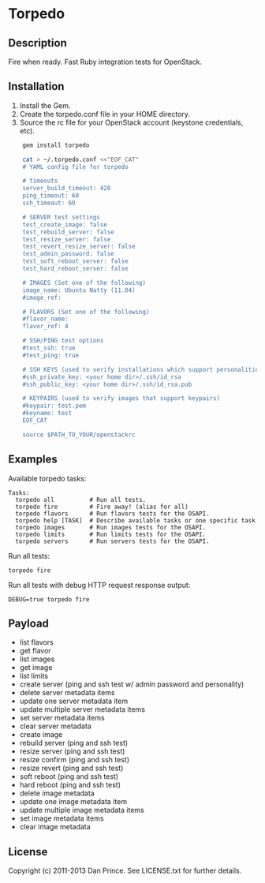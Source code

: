 Torpedo
=======

Description
-----------

Fire when ready. Fast Ruby integration tests for OpenStack.

Installation
------------

1. Install the Gem.
2. Create the torpedo.conf file in your HOME directory.
3. Source the rc file for your OpenStack account (keystone credentials, etc).

```bash
	gem install torpedo

    cat > ~/.torpedo.conf <<"EOF_CAT"
	# YAML config file for torpedo

	# timeouts
	server_build_timeout: 420
	ping_timeout: 60
	ssh_timeout: 60

	# SERVER test settings
	test_create_image: false
	test_rebuild_server: false
	test_resize_server: false
	test_revert_resize_server: false
	test_admin_password: false
	test_soft_reboot_server: false
	test_hard_reboot_server: false

	# IMAGES (Set one of the following)
	image_name: Ubuntu Natty (11.04)
	#image_ref:

	# FLAVORS (Set one of the following)
	#flavor_name: 
	flavor_ref: 4

	# SSH/PING test options
	#test_ssh: true
	#test_ping: true

	# SSH KEYS (used to verify installations which support personalities)
	#ssh_private_key: <your home dir>/.ssh/id_rsa
	#ssh_public_key: <your home dir>/.ssh/id_rsa.pub

	# KEYPAIRS (used to verify images that support keypairs)
	#keypair: test.pem
	#keyname: test
	EOF_CAT

	source $PATH_TO_YOUR/openstackrc
```

Examples
--------

Available torpedo tasks:

	Tasks:
	  torpedo all          # Run all tests.
	  torpedo fire         # Fire away! (alias for all)
	  torpedo flavors      # Run flavors tests for the OSAPI.
	  torpedo help [TASK]  # Describe available tasks or one specific task
	  torpedo images       # Run images tests for the OSAPI.
	  torpedo limits       # Run limits tests for the OSAPI.
	  torpedo servers      # Run servers tests for the OSAPI.

Run all tests:

	torpedo fire

Run all tests with debug HTTP request response output:

	DEBUG=true torpedo fire

Payload
--------

* list flavors
* get flavor
* list images
* get image
* list limits
* create server (ping and ssh test w/ admin password and personality)
* delete server metadata items
* update one server metadata item
* update multiple server metadata items
* set server metadata items
* clear server metadata
* create image
* rebuild server (ping and ssh test)
* resize server (ping and ssh test)
* resize confirm (ping and ssh test)
* resize revert (ping and ssh test)
* soft reboot (ping and ssh test)
* hard reboot (ping and ssh test)
* delete image metadata
* update one image metadata item
* update multiple image metadata items
* set image metadata items
* clear image metadata

License
-------
Copyright (c) 2011-2013 Dan Prince. See LICENSE.txt for further details.
